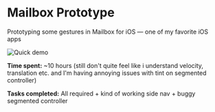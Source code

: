 Mailbox Prototype
=================

Prototyping some gestures in Mailbox for iOS — one of my favorite iOS apps


![Quick demo](http://i.imgur.com/dIFPKnd.gif)



**Time spent:** ~10 hours (still don't quite feel like i understand velocity, translation etc. and I'm having annoying issues with tint on segmented controller)

**Tasks completed:** All required + kind of working side nav + buggy segmented controller
